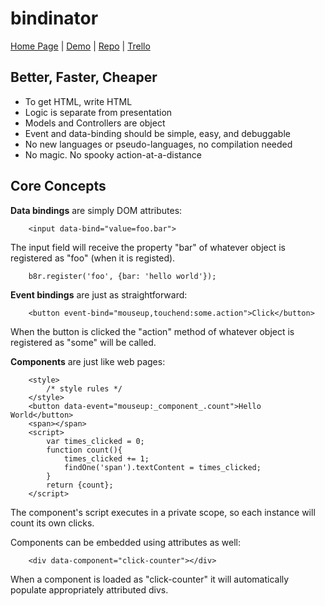 # bindinator

[Home Page](http://bindinator.com/) | [Demo](https://cdn.rawgit.com/tonioloewald/bindinator.js/master/) | [Repo](https://github.com/tonioloewald/bindinator.js) | [Trello](https://trello.com/b/0OBL4IjC/bindinator)

## Better, Faster, Cheaper

* To get HTML, write HTML
* Logic is separate from presentation
* Models and Controllers are object
* Event and data-binding should be simple, easy, and debuggable
* No new languages or pseudo-languages, no compilation needed
* No magic. No spooky action-at-a-distance

## Core Concepts

**Data bindings** are simply DOM attributes:

```
	<input data-bind="value=foo.bar">
```

The input field will receive the property "bar" of whatever object is registered as "foo" (when it is registed).

```
	b8r.register('foo', {bar: 'hello world'});
```

**Event bindings** are just as straightforward:

```
	<button event-bind="mouseup,touchend:some.action">Click</button>
```

When the button is clicked the "action" method of whatever object is registered as "some" will be called.

**Components** are just like web pages:

```
	<style>
		/* style rules */
	</style>
	<button data-event="mouseup:_component_.count">Hello World</button>
	<span></span>
	<script>
		var times_clicked = 0;
		function count(){
			times_clicked += 1;
			findOne('span').textContent = times_clicked;
		}
		return {count};
	</script>
```

The component's script executes in a private scope, so each instance will count its own clicks.

Components can be embedded using attributes as well:

```
	<div data-component="click-counter"></div>
```

When a component is loaded as "click-counter" it will automatically populate appropriately attributed divs.